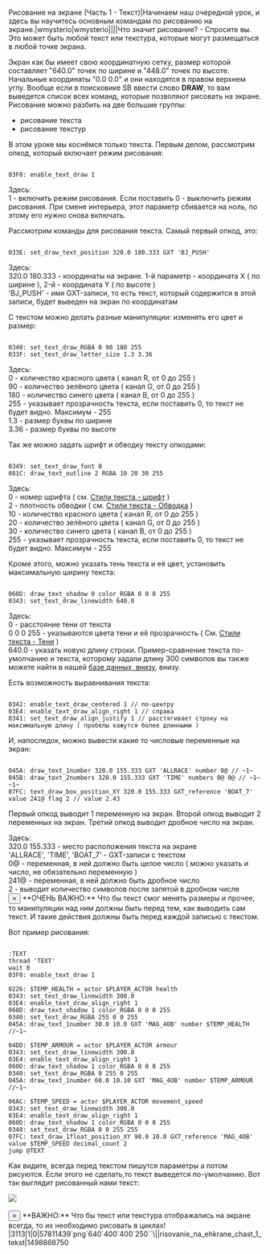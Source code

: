Рисование на экране (Часть 1 - Текст)|Начинаем наш очередной урок, и здесь вы научитесь основным командам по рисованию на экране.|wmysterio|wmysterio||||Что значит рисование? - Спросите вы. Это может быть любой текст или текстура, которые могут размещаться в любой точке экрана.

Экран как бы имеет свою координатную сетку, размер которой составляет "640.0" точек по ширине и "448.0" точек по высоте. Начальные координаты "0.0 0.0" и они находятся в правом верхнем углу. Вообще если в поисковике SB ввести слово **DRAW**, то вам выведется список всех команд, которые позволяют рисовать на экране. Рисование можно разбить на две большие группы:


- рисование текста
- рисование текстур


В этом уроке мы коснёмся только текста. Первым делом, рассмотрим опкод, который включает режим рисования:


```

03F0: enable_text_draw 1
```



<div class="panel panel-default">
 <div class="panel-body">
Здесь:<br>
1 - включить режим рисования. Если поставить 0 - выключить режим рисования. При смене интерьера, этот параметр сбивается на ноль, по этому его нужно снова включать. 
 </div>
</div>

Рассмотрим команды для рисования текста. Самый первый опкод, это:


```

033E: set_draw_text_position 320.0 180.333 GXT 'BJ_PUSH'
```



<div class="panel panel-default">
 <div class="panel-body">
Здесь:<br>
320.0 180.333 - координаты на экране. 1-й параметр - координата X ( по ширине ), 2-й - координата Y ( по высоте )<br>
'BJ_PUSH' - имя GXT-записи, то есть текст, который содержится в этой записи, будет выведен на экран по координатам
 </div>
</div>

С текстом можно делать разные манипуляции: изменять его цвет и размер:


```

0340: set_text_draw_RGBA 0 90 180 255
033F: set_text_draw_letter_size 1.3 3.36
```



<div class="panel panel-default">
 <div class="panel-body">
Здесь:<br>
0 - количество красного цвета ( канал R, от 0 до 255 )<br>
90 - количество зелёного цвета ( канал G, от 0 до 255 )<br>
180 - количество синего цвета ( канал B, от 0 до 255 )<br>
255 - указывает прозрачность текста, если поставить 0, то текст не будет видно. Максимум - 255<br>
1.3 - размер буквы по ширине<br>
3.36 - размер буквы по высоте
 </div>
</div>

Так же можно задать шрифт и обводку тексту опкодами:


```

0349: set_text_draw_font 0
081C: draw_text_outline 2 RGBA 10 20 30 255
```



<div class="panel panel-default">
 <div class="panel-body">
Здесь:<br>
0 - номер шрифта ( см. <a href="/dir/gta_sa/stili_teksta/1-1-0-43">Стили текста - шрифт</a> )<br>
2 - плотность обводки ( см. <a href="/dir/gta_sa/stili_teksta/1-1-0-43">Стили текста - Обводка</a> )<br>
10 - количество красного цвета ( канал R, от 0 до 255 )<br>
20 - количество зелёного цвета ( канал G, от 0 до 255 )<br>
30 - количество синего цвета ( канал B, от 0 до 255 )<br>
255 - указывает прозрачность текста, если поставить 0, то текст не будет видно. Максимум - 255<br>
 </div>
</div>

Кроме этого, можно указать тень текста и её цвет, установить максимальную ширину текста:


```

060D: draw_text_shadow 0 color_RGBA 0 0 0 255
0343: set_text_draw_linewidth 640.0
```



<div class="panel panel-default">
 <div class="panel-body">
Здесь:<br>
0 - расстояние тени от текста<br>
0 0 0 255 - указываются цвета тени и её прозрачность ( См. <a href="/dir/gta_sa/stili_teksta/1-1-0-43">Стили текста - Тени</a> )<br>
640.0 - указать новую длину строки. Пример-сравнение текста по-умолчанию и текста, которому задали длину 300 символов вы также можете найти в нашей <a href="/dir/gta_sa/stili_teksta/1-1-0-43">базе данных, внизу</a>, внизу.
 </div>
</div>

Есть возможность выравнивания текста:


```

0342: enable_text_draw_centered 1 // по-центру
03E4: enable_text_draw_align_right 1 // справа
0341: set_text_draw_align_justify 1 // расстягивает строку на максимальную длину ( пробелы кажутся более длинными )
```



И, напоследок, можно вывести какие то числовые переменные на экран:


```

045A: draw_text_1number 320.0 155.333 GXT 'ALLRACE' number 0@ // ~1~
045B: draw_text_2numbers 320.0 155.333 GXT 'TIME' numbers 0@ 0@ // ~1~ ~1~
07FC: text_draw_box_position_XY 320.0 155.333 GXT_reference 'BOAT_7' value 241@ flag 2 // value 2.43
```



Первый опкод выводит 1 переменную на экран. Второй опкод выводит 2 переменных на экран. Третий опкод выводит дробное число на экран.

<div class="panel panel-default">
 <div class="panel-body">
Здесь:<br>
320.0 155.333 - место расположения текста на экране<br>
'ALLRACE', 'TIME', 'BOAT_7' - GXT-записи с текстом<br>
0@ - переменная, в ней должно быть целое число ( можно указать и число, не обязательно переменную )<br>
241@ - переменная, в ней должно быть дробное число<br>
2 - выводит количество символов после запятой в дробном числе
 </div>
</div>

<div class="alert alert-danger alert-dismissible" role="alert">
 <button type="button" class="close" data-dismiss="alert" aria-label="Close"><span aria-hidden="true">&times;</span></button>
**ОЧЕНЬ ВАЖНО:** Что бы текст смог менять размеры и прочее, то манипуляции над ним должны быть перед тем, как выводить сам текст. И такие действия должны быть перед каждой записью с текстом.
</div>

Вот пример рисования:


```

:TEXT
thread 'TEXT'
wait 0
03F0: enable_text_draw 1

0226: $TEMP_HEALTH = actor $PLAYER_ACTOR health
0343: set_text_draw_linewidth 300.0
03E4: enable_text_draw_align_right 1
060D: draw_text_shadow 1 color_RGBA 0 0 0 255
0340: set_text_draw_RGBA 255 0 0 255
045A: draw_text_1number 30.0 10.0 GXT 'MAG_4OB' number $TEMP_HEALTH //~1~

04DD: $TEMP_ARMOUR = actor $PLAYER_ACTOR armour
0343: set_text_draw_linewidth 300.0
03E4: enable_text_draw_align_right 1
060D: draw_text_shadow 1 color_RGBA 0 0 0 255
0340: set_text_draw_RGBA 0 255 0 255
045A: draw_text_1number 60.0 10.10 GXT 'MAG_4OB' number $TEMP_ARMOUR //~1~

06AC: $TEMP_SPEED = actor $PLAYER_ACTOR movement_speed
0343: set_text_draw_linewidth 300.0
03E4: enable_text_draw_align_right 1
060D: draw_text_shadow 1 color_RGBA 0 0 0 255
0340: set_text_draw_RGBA 0 0 255 255
07FC: text_draw_1float_position_XY 90.0 10.0 GXT_reference 'MAG_4OB' value $TEMP_SPEED decimal_count 2
jump @TEXT
```



Как видите, всегда перед текстом пишутся параметры а потом рисуются. Если этого не сделать,то текст выведется по-умолчанию. Вот так выглядит рисованный нами текст:

<!--IMG1--><img src="https://github.com/wmysterio/scm-scripting-lessons/raw/resources/_pu/0/57811439.png" /><!--IMG1--><br><br>

<div class="alert alert-danger alert-dismissible" role="alert">
 <button type="button" class="close" data-dismiss="alert" aria-label="Close"><span aria-hidden="true">&times;</span></button>
**ВАЖНО:** Что бы текст или текстура отображались на экране всегда, то их необходимо рисовать в циклах!
</div>|3113|1|0|57811439`png`640`400`400`250``\||risovanie_na_ehkrane_chast_1_tekst|1498868750